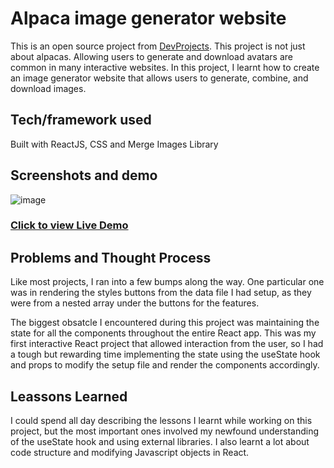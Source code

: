 # Alpaca image generator website

This is an open source project from [DevProjects](https://www.codementor.io/projects/web/alpaca-image-generator-website-ce2oc0eus8). This project is not just about alpacas. Allowing users to generate and download avatars are common in many interactive websites. In this project, I learnt how to create an image generator website that allows users to generate, combine, and download images.

## Tech/framework used

Built with ReactJS, CSS and Merge Images Library

## Screenshots and demo

![image](https://user-images.githubusercontent.com/84178696/201708267-3ff9089f-d2e1-4fcb-89e5-d21b7700c49d.png)

### [Click to view Live Demo](https://alpaca-image-generator-beta.vercel.app/)

## Problems and Thought Process

Like most projects, I ran into a few bumps along the way. One particular one was in rendering the styles buttons from the data file I had setup, as they were from a nested array under the buttons for the features.

The biggest obsatcle I encountered during this project was maintaining the state for all the components throughout the entire React app. This was my first interactive React project that allowed interaction from the user, so I had a tough but rewarding time implementing the state using the useState hook and props to modify the setup file and render the components accordingly.

## Leassons Learned

I could spend all day describing the lessons I learnt while working on this project, but the most important ones involved my newfound understanding of the useState hook and using external libraries. I also learnt a lot about code structure and modifying Javascript objects in React.
